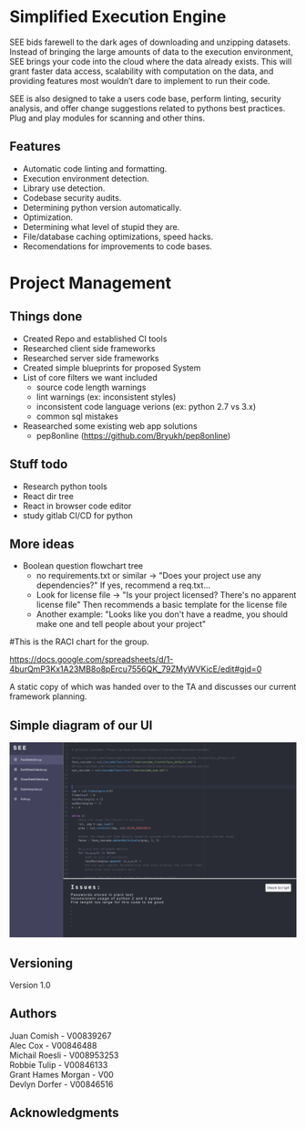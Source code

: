 # Simplified Execution Engine

SEE bids farewell to the dark ages of downloading and unzipping datasets. Instead of bringing the large amounts of data to the execution environment, SEE brings your code into the cloud where the data already exists. This will grant faster data access, scalability with computation on the data, and providing features most wouldn’t dare to implement to run their code.

SEE is also designed to take a users code base, perform linting, security analysis, and offer change suggestions related to pythons best practices.
Plug and play modules for scanning and other thins.


## Features
   - Automatic code linting and formatting.
   - Execution environment detection.
   - Library use detection.
   - Codebase security audits.
   - Determining python version automatically.
   - Optimization.
   - Determining what level of stupid they are.
   - File/database caching optimizations, speed hacks.
   - Recomendations for improvements to code bases.

# Project Management

## Things done
* Created Repo and established CI tools
* Researched client side frameworks
* Researched server side frameworks
* Created simple blueprints for proposed System
* List of core filters we want included
  * source code length warnings
  * lint warnings (ex: inconsistent styles)
  * inconsistent code language verions (ex: python 2.7 vs 3.x)
  * common sql mistakes
* Reasearched some existing web app solutions
  * pep8online (https://github.com/Bryukh/pep8online)

## Stuff todo
* Research python tools
* React dir tree
* React in browser code editor
* study gitlab CI/CD for python

## More ideas
* Boolean question flowchart tree
  * no requirements.txt or similar -> "Does your project use any dependencies?" If yes, recommend a req.txt...
  * Look for license file -> "Is your project licensed? There's no apparent license file" Then recommends a basic template for the license file
  * Another example: "Looks like you don't have a readme, you should make one and tell people about your project"

#This is the RACI chart for the group.

https://docs.google.com/spreadsheets/d/1-4burQmP3Kx1A23MB8o8pErcu7556QK_79ZMyWVKicE/edit#gid=0

A static copy of which was handed over to the TA and discusses our current framework planning.


## Simple diagram of our UI
![Simple diagram of our UI](docs/SEE-Rough-UI.png?raw=true "SEE code insertions example")

## Versioning

Version 1.0

## Authors

Juan Comish - V00839267\
Alec Cox -  V00846488\
Michail Roesli - V008953253\
Robbie Tulip - V00846133\
Grant Hames Morgan - V00\
Devlyn Dorfer - V00846516

## Acknowledgments